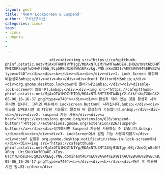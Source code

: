 ```yaml
---
layout: post
title: '우분투 LockScreen & Suspend'
author: '구부신구부신'
categories: Linux
tags:
- Linux
- Ubuntu
-
- 
---
```



<script> location.href='https://cafe.naver.com/develoid/867536' ; </script>


















						<div><div><img src="https://cafeptthumb-phinf.pstatic.net/MjAxOTA0MTVfMjgz/MDAxNTU1MjYwMTAwNDE4.1HO2uYWst6bDHPlbGFn4RBVh7LKTLfWg0cLsDCEo0Ksg.0F-FMIXUREoq9fwDHvPl9bW_9LpbREdRzGEWA1EFxvkg.PNG.kkw2821/%EB%94%94%EB%B2%A8%EB%A1%9C%EC%9D%B4%EB%93%9C_%EA%B8%80%EC%96%91%EC%8B%9D_%EB%94%94%ED%8F%B4%ED%8A%B8.png?type=w740"></div><div><b></div><div><b></div><div>1. Lock Screen 활성화 비활성화&nbsp;</div><div><b></div><div>dconf Editor에서&nbsp;</div><div>org.gnome.desktop.lockdown에 들어가시면&nbsp;</div><div>disable-lock-screen이 있습니다.&nbsp;</div><div><img src="https://cafeptthumb-phinf.pstatic.net/MjAxOTA1MDZfMTQ3/MDAxNTU3MTI3MTA4NjY2.GikfiXqZG8eGk2i9OuZfUUkJHSSqXFOF0CioipNcpk8g.LoRcpPezLztBW_pQiI7QMfXRRTqElPZaYRgYcixOgyAg.PNG.dominant4u/%EC%8A%A4%ED%81%AC%EB%A6%B0%EC%83%B7%2C_2019-05-06_16-16-37.png?type=w740"></div><div>비활성화 되어 있는 것을 활성화 시켜주시면 됩니다. 그러면 메뉴에서 Lockscreen Button이 사라집니다.&nbsp;</div><div>이곳을 살펴보시면 꽤 다양한 기능들의 활성화 비 활성화가 가능합니다.&nbsp;</div><div><b></div><div>2. suspend 기능 사용</div><div><a href="https://extensions.gnome.org/extension/826/suspend-button/">https://extensions.gnome.org/extension/826/suspend-button/</a></div><div>설치하시면 Suspend 기능을 사용하실 수 있습니다.&nbsp;</div><div><b></div><div>3. LockScreen에서 알림 기능 사용하지않기</div><div>dconf 실행후 org.gnome.desktop.notificatin/show-in-lock-screen에서</div><div><img src="https://cafeptthumb-phinf.pstatic.net/MjAxOTA1MDZfNTYg/MDAxNTU3MTI3NjM1NTgy.0BjrZndOjoBa0f5qSleo2bmu09VxjS2uYkYD4R5-XRog._UriSKuYAn70DaUE-XEyy-UTcY7LHosIFHJq0Z9XXEEg.PNG.dominant4u/%EC%8A%A4%ED%81%AC%EB%A6%B0%EC%83%B7%2C_2019-05-06_16-26-17.png?type=w740"><b></div><div><b></div><div>하신 후 적용하시면 됩니다.</div></div>
